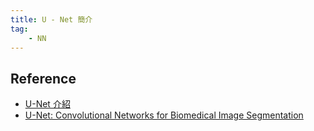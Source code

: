 ```yaml
---
title: U - Net 簡介
tag:
    - NN
---
```


## Reference
- [U-Net 介紹](https://tomohiroliu22.medium.com/深度學習paper系列-05-u-net-41be7533c934)
- [U-Net: Convolutional Networks for Biomedical Image Segmentation](https://arxiv.org/abs/1505.04597)
